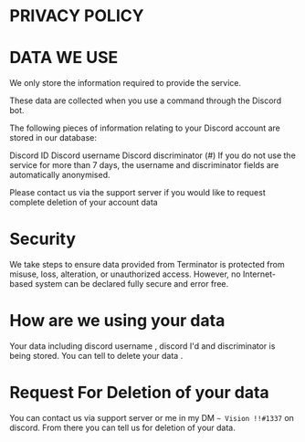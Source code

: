 # PRIVACY POLICY 


# DATA WE USE 


We only store the information required to provide the service.

These data are collected when you use a command through the Discord bot.

The following pieces of information relating to your Discord account are stored in our database:

Discord ID
Discord username
Discord discriminator (#)
If you do not use the service for more than 7 days, the username and discriminator fields are automatically anonymised.

Please contact us via the support server if you would like to request complete deletion of your account data


# Security

We take steps to ensure data provided from Terminator is protected from misuse, loss, alteration, or unauthorized access. However, no Internet-based system can be declared fully secure and error free.


# How are we using your data

Your data including discord username , discord I'd and discriminator is being stored. You can tell to delete your data . 
# Request For Deletion of your data

You can contact us via support server or me in my DM ``~ Vision !!#1337`` on discord. From there you can tell us for deletion of your data. 
